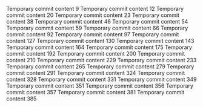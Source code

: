 Temporary commit content 9
Temporary commit content 12
Temporary commit content 20
Temporary commit content 23
Temporary commit content 38
Temporary commit content 46
Temporary commit content 54
Temporary commit content 59
Temporary commit content 66
Temporary commit content 92
Temporary commit content 97
Temporary commit content 127
Temporary commit content 130
Temporary commit content 143
Temporary commit content 164
Temporary commit content 175
Temporary commit content 192
Temporary commit content 200
Temporary commit content 210
Temporary commit content 229
Temporary commit content 233
Temporary commit content 265
Temporary commit content 279
Temporary commit content 291
Temporary commit content 324
Temporary commit content 328
Temporary commit content 331
Temporary commit content 349
Temporary commit content 351
Temporary commit content 356
Temporary commit content 357
Temporary commit content 381
Temporary commit content 385
